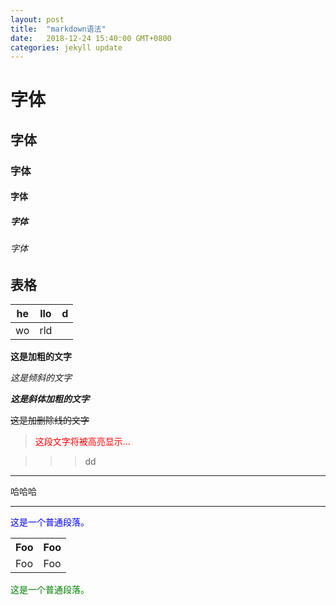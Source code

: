 ```yaml
---
layout: post
title:  "markdown语法"
date:   2018-12-24 15:40:00 GMT+0800
categories: jekyll update
---
```

# 字体

## 字体

### 字体

#### 字体

##### 字体

###### 字体
## 表格

 he | llo |d
--|:--:|--:|
 wo | rld |

**这是加粗的文字**

*这是倾斜的文字*

***这是斜体加粗的文字***

~~这是加删除线的文字~~

> <font color='red'>这段文字将被高亮显示...</font>

>>>dd

***
哈哈哈

---

<font color='blue'>这是一个普通段落。</font>

<table>
    <tr>
        <th>Foo</th>
        <th>Foo</th>
    </tr>
    <tr>
        <td>Foo</td>
        <td>Foo</td>
    </tr>
</table>

<font color='green'>这是一个普通段落。</font>


[jekyll-docs]: https://jekyllrb.com/docs/home
[jekyll-gh]:   https://github.com/jekyll/jekyll
[jekyll-talk]: https://talk.jekyllrb.com/
